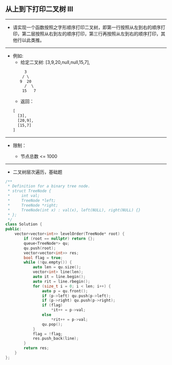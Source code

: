 ## 从上到下打印二叉树 III

--------------------

- 请实现一个函数按照之字形顺序打印二叉树，即第一行按照从左到右的顺序打印，第二层按照从右到左的顺序打印，第三行再按照从左到右的顺序打印，其他行以此类推。

--------------------

- 例如:
    - 给定二叉树: [3,9,20,null,null,15,7],
    ```txt
         3
        / \
       9  20
         /  \
        15   7
    ```
    - 返回：
    ```txt
    [
      [3],
      [20,9],
      [15,7]
    ]
    ```
--------------------

- 限制：

    - 节点总数 <= 1000

--------------------

- 二叉树层次遍历，基础题

```cpp
/**
 * Definition for a binary tree node.
 * struct TreeNode {
 *     int val;
 *     TreeNode *left;
 *     TreeNode *right;
 *     TreeNode(int x) : val(x), left(NULL), right(NULL) {}
 * };
 */
class Solution {
public:
    vector<vector<int>> levelOrder(TreeNode* root) {
        if (root == nullptr) return {};
        queue<TreeNode*> qu;
        qu.push(root);
        vector<vector<int>> res;
        bool flag = true;
        while (!qu.empty()) {
            auto len = qu.size();
            vector<int> line(len);
            auto it = line.begin();
            auto rit = line.rbegin();
            for (size_t i = 0; i < len; i++) {
                auto p = qu.front();
                if (p->left) qu.push(p->left);
                if (p->right) qu.push(p->right);
                if (flag)
                    *it++ = p->val;
                else 
                    *rit++ = p->val;
                qu.pop();
            }
            flag = !flag;
            res.push_back(line);
        }
        return res;
    }
};
```